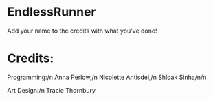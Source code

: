 # EndlessRunner


Add your name to the credits with what you've done!
# Credits:


Programming:/n
Anna Perlow,/n
Nicolette Antisdel,/n 
Shloak Sinha/n/n

Art Design:/n
Tracie Thornbury